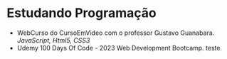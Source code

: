 # Estudando Programação
 - WebCurso do CursoEmVideo com o professor Gustavo Guanabara.
    *JavaScript, Html5, CSS3*
 - Udemy 100 Days Of Code - 2023 Web Development Bootcamp.
 teste
